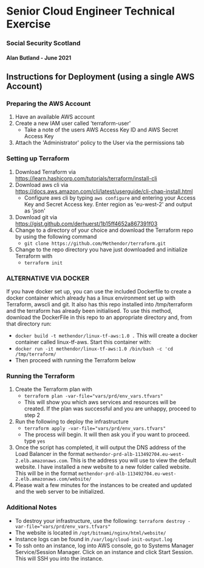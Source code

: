 # Senior Cloud Engineer Technical Exercise
### Social Security Scotland
#### Alan Butland - June 2021

## Instructions for Deployment (using a single AWS Account)

### Preparing the AWS Account

1. Have an available AWS account
2. Create a new IAM user called 'terraform-user'
    * Take a note of the users AWS Access Key ID and AWS Secret Access Key
3. Attach the 'Administrator' policy to the User via the permissions tab

### Setting up Terraform

1. Download Terraform via https://learn.hashicorp.com/tutorials/terraform/install-cli
2. Download aws cli via https://docs.aws.amazon.com/cli/latest/userguide/cli-chap-install.html
   * Configure aws cli by typing ```aws configure``` and entering your Access Key and Secret Access key.   Enter region as 'eu-west-2' and output as 'json'
3. Download git via https://gist.github.com/derhuerst/1b15ff4652a867391f03
4. Change to a directory of your choice and download the Terraform repo by using the following command 
   * ```git clone https://github.com/Methendor/terraform.git```
5. Change to the repo directory you have just downloaded and initialize Terraform with 
   * ```terraform init```

### ALTERNATIVE VIA DOCKER

If you have docker set up, you can use the included Dockerfile to create a docker container which already has a linux environment set up with Terraform, awscli and git.  It also has this repo installed into /tmp/terraform and the terraform has already been initialised.   To use this method, download the DockerFile in this repo to an appropriate directory and, from that directory run:
   * ```docker build -t methendor/linux-tf-aws:1.0 .```
This will create a docker container called linux-tf-aws.   Start this container with:
   * ```docker run -it methendor/linux-tf-aws:1.0 /bin/bash -c 'cd /tmp/terraform/```
   * Then proceed with running the Terraform below

### Running the Terraform

1. Create the Terraform plan with 
   * ```terraform plan -var-file="vars/prd/env_vars.tfvars"```
   * This will show you which aws services and resources will be created.  If the plan was successful and you are unhappy, proceed to step 2
2. Run the following to deploy the infrastructure 
   * ```terraform apply -var-file="vars/prd/env_vars.tfvars"```
   * The process will begin.   It will then ask you if you want to proceed.   type ```yes```
3. Once the script has completed, it will output the DNS address of the Load Balancer in the format ```methendor-prd-alb-113492704.eu-west-2.elb.amazonaws.com```.  This is the address you will use to view the default website.   I have installed a new website to a new folder called website.  This will be in the format ```methendor-prd-alb-113492704.eu-west-2.elb.amazonaws.com/website/```
4. Please wait a few minutes for the instances to be created and updated and the web server to be initialized.

### Additional Notes

* To destroy your infrastructure, use the following: ```terraform destroy -var-file="vars/prd/env_vars.tfvars"```
* The website is located in ```/opt/bitnami/nginx/html/website/```
* Instance logs can be found in ```/var/log/cloud-init-output.log```
* To ssh onto an instance, log into AWS console, go to Systems Manager Service/Session Manager.  Click on an instance and click Start Session.  This will SSH you into the instance.
